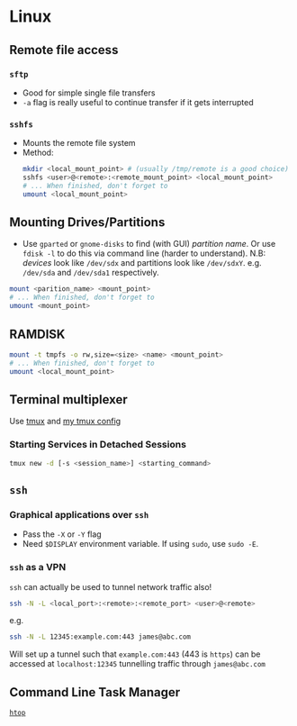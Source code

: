 # Linux

## Remote file access
### `sftp`
* Good for simple single file transfers
* `-a` flag is really useful to continue transfer if it gets interrupted

### `sshfs`
* Mounts the remote file system
* Method:
    ```bash
    mkdir <local_mount_point> # (usually /tmp/remote is a good choice)
    sshfs <user>@<remote>:<remote_mount_point> <local_mount_point>
    # ... When finished, don't forget to
    umount <local_mount_point>
    ```

## Mounting Drives/Partitions
* Use `gparted` or `gnome-disks` to find (with GUI) *partition name*. Or use `fdisk -l` to do this via command line (harder to understand). N.B: *devices* look like `/dev/sdx` and partitions look like `/dev/sdxY`. e.g. `/dev/sda` and `/dev/sda1` respectively.
```bash
mount <parition_name> <mount_point>
# ... When finished, don't forget to
umount <mount_point>
```

## RAMDISK
```bash
mount -t tmpfs -o rw,size=<size> <name> <mount_point>
# ... When finished, don't forget to
umount <local_mount_point>
```

## Terminal multiplexer
Use [tmux](https://github.com/tmux/tmux/wiki) and [my tmux config](https://github.com/jwblangley/tmux-config)

### Starting Services in Detached Sessions
```bash
tmux new -d [-s <session_name>] <starting_command>
```

## `ssh`
### Graphical applications over `ssh`
* Pass the `-X` or `-Y` flag
* Need `$DISPLAY` environment variable. If using `sudo`, use `sudo -E`.
### `ssh` as a VPN
`ssh` can actually be used to tunnel network traffic also!
```bash
ssh -N -L <local_port>:<remote>:<remote_port> <user>@<remote>
```

e.g.
```bash
ssh -N -L 12345:example.com:443 james@abc.com
```

Will set up a tunnel such that `example.com:443` (443 is `https`) can be accessed at `localhost:12345` tunnelling traffic through `james@abc.com`

## Command Line Task Manager
[`htop`](https://github.com/hishamhm/htop)
